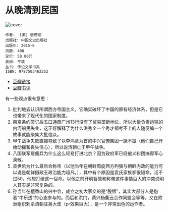 # 从晚清到民国
![cover](https://img3.doubanio.com/lpic/s28074982.jpg)

    作者:  [美] 唐德刚 
    出版社: 中国文史出版社
    出版年: 2015-6
    页数: 400
    定价: 58.00元
    装帧: 平装
    丛书: 传记文学书系
    ISBN: 9787503462252

- [豆瓣链接](https://book.douban.com/subject/26392466/)
- [豆瓣书评](https://book.douban.com/review/9608272/)

有一些观点很有意思：

1. 批判地去认识所谓西方帝国主义，它确实破坏了中国的原有经济体系，但是它也带来了现代化的国家制度。
2. 南京条约签订后五口通商广州13行没有了贸易垄断地位，所以大量负责运输的内河船民失业，这正好解释了为什么洪秀全一个秀才都考不上的人随便编一个故事就能聚集大批信众。
3. 甲午战争失败直接导致了以李鸿章为首的中兴官僚集团一蹶不振（他们自己开始动摇和丧失信心），所以说清朝亡于甲午战争。
4. 八国联军雇佣兵为什么这么轻易打进北京？因为政府军已经被义和团搞得军心涣散。
5. 袁世凯为什么最后会称帝（以他当年在朝鲜周旋西方列强与朝鲜内政的能力可以说是朝鲜摄政王政治能力超凡。），其中有个原因是袁氏家族都很短命，活不过50，他想打破这一宿命。以他之前开明智慧和称帝这件事情巨大的冲突说明人其实是非常复杂的。
6. 孙当年在檀香山的兴中会，成立之初大家交的是“股银”，其实大部分人是抱着“中乐透”的心态参与的。而后和洪门，黄兴杨衢云合作同盟会等等。又在欧洲组织刺杀清朝驻英大使（pr效果巨大），是一个非常出色的运作者。
